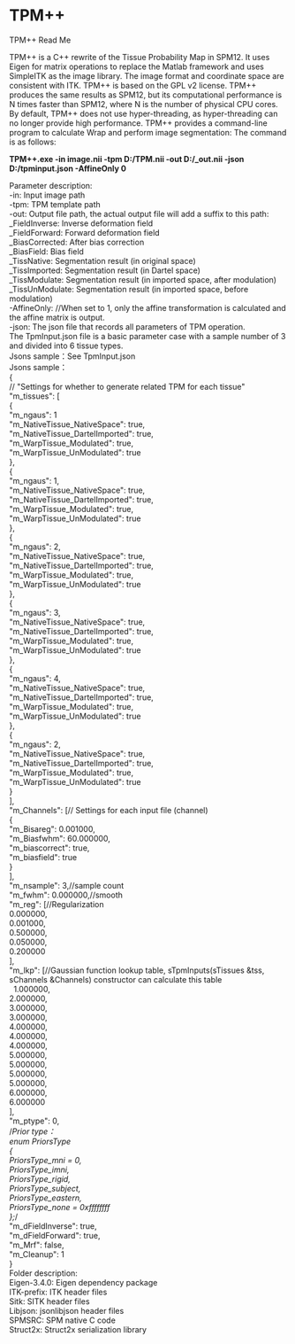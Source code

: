 # TPM++
TPM++ Read Me

TPM++ is a C++ rewrite of the Tissue Probability Map in SPM12. It uses Eigen for matrix operations to replace the Matlab framework and uses SimpleITK as the image library. The image format and coordinate space are consistent with ITK. TPM++ is based on the GPL v2 license. TPM++ produces the same results as SPM12, but its computational performance is N times faster than SPM12, where N is the number of physical CPU cores. 
By default, TPM++ does not use hyper-threading, as hyper-threading can no longer provide high performance.
TPM++ provides a command-line program to calculate Wrap and perform image segmentation: The command is as follows: 

**TPM++.exe -in image.nii -tpm D:/TPM.nii -out D:/_out.nii -json D:/tpminput.json -AffineOnly 0**


Parameter description:<br>
-in: Input image path<br>
-tpm: TPM template path<br>
-out: Output file path, the actual output file will add a suffix to this path:<br>
                      _FieldInverse: Inverse deformation field<br>
                      _FieldForward: Forward deformation field<br>
                      _BiasCorrected: After bias correction<br>
                      _BiasField: Bias field<br>
                      _TissNative: Segmentation result (in original space)<br>
                      _TissImported: Segmentation result (in Dartel space)<br>
                      _TissModulate: Segmentation result (in imported space, after modulation)<br>
                      _TissUnModulate: Segmentation result (in imported space, before modulation)<br>
-AffineOnly: //When set to 1, only the affine transformation is calculated and the affine matrix is output.<br>
-json: The json file that records all parameters of TPM operation. <br>
The TpmInput.json file is a basic parameter case with a sample number of 3 and divided into 6 tissue types.<br>
Jsons sample：See TpmInput.json<br>
Jsons sample：<br>
{<br>
// "Settings for whether to generate related TPM for each tissue"<br>
"m_tissues": [<br>
{<br>
"m_ngaus": 1<br>
"m_NativeTissue_NativeSpace": true,<br>
"m_NativeTissue_DartelImported": true,<br>
"m_WarpTissue_Modulated": true,<br>
"m_WarpTissue_UnModulated": true<br>
},<br>
{<br>
"m_ngaus": 1,<br>
"m_NativeTissue_NativeSpace": true,<br>
"m_NativeTissue_DartelImported": true,<br>
"m_WarpTissue_Modulated": true,<br>
"m_WarpTissue_UnModulated": true<br>
},<br>
{<br>
"m_ngaus": 2,<br>
"m_NativeTissue_NativeSpace": true,<br>
"m_NativeTissue_DartelImported": true,<br>
"m_WarpTissue_Modulated": true,<br>
"m_WarpTissue_UnModulated": true<br>
},<br>
{<br>
"m_ngaus": 3,<br>
"m_NativeTissue_NativeSpace": true,<br>
"m_NativeTissue_DartelImported": true,<br>
"m_WarpTissue_Modulated": true,<br>
"m_WarpTissue_UnModulated": true<br>
},<br>
{<br>
"m_ngaus": 4,<br>
"m_NativeTissue_NativeSpace": true,<br>
"m_NativeTissue_DartelImported": true,<br>
"m_WarpTissue_Modulated": true,<br>
"m_WarpTissue_UnModulated": true<br>
},<br>
{<br>
"m_ngaus": 2,<br>
"m_NativeTissue_NativeSpace": true,<br>
"m_NativeTissue_DartelImported": true,<br>
"m_WarpTissue_Modulated": true,<br>
"m_WarpTissue_UnModulated": true<br>
}<br>
],<br>
"m_Channels": [// Settings for each input file (channel) <br>
{<br>
"m_Bisareg": 0.001000,<br>
"m_Biasfwhm": 60.000000,<br>
"m_biascorrect": true,<br>
"m_biasfield": true<br>
}<br>
],<br>
"m_nsample": 3,//sample count<br>
"m_fwhm": 0.000000,//smooth<br>
"m_reg": [//Regularization <br>
0.000000,<br>
0.001000,<br>
0.500000,<br>
0.050000,<br>
0.200000<br>
],<br>
"m_lkp": [//Gaussian function lookup table, sTpmInputs(sTissues &tss, sChannels &Channels) constructor can calculate this table  <br>
   1.000000,<br>
2.000000,<br>
3.000000,<br>
3.000000,<br>
4.000000,<br>
4.000000,<br>
4.000000,<br>
5.000000,<br>
5.000000,<br>
5.000000,<br>
5.000000,<br>
6.000000,<br>
6.000000<br>
],<br>
"m_ptype": 0,<br>
/*Prior type：<br>
enum PriorsType<br>
{<br>
PriorsType_mni = 0,<br>
PriorsType_imni,<br>
PriorsType_rigid,<br>
PriorsType_subject,<br>
PriorsType_eastern,<br>
PriorsType_none = 0xffffffff<br>
};*/<br>
"m_dFieldInverse": true,<br>
"m_dFieldForward": true,<br>
"m_Mrf": false,<br>
"m_Cleanup": 1<br>
}<br>
Folder description:<br>
Eigen-3.4.0: Eigen dependency package <br>
ITK-prefix: ITK header files <br>
Sitk: SITK header files <br>
Libjson: jsonlibjson header files <br>
SPMSRC: SPM native C code <br>
Struct2x: Struct2x serialization library

